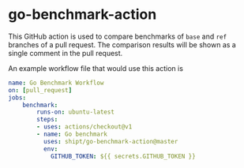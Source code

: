 # go-benchmark-action

This GitHub action is used to compare benchmarks of `base` and `ref` branches of a pull request. The comparison results will be shown as a single comment in the pull request.

An example workflow file that would use this action is

```yml
name: Go Benchmark Workflow
on: [pull_request]
jobs:
    benchmark:
        runs-on: ubuntu-latest
        steps:
        - uses: actions/checkout@v1
        - name: Go benchmark
          uses: shipt/go-benchmark-action@master
          env:
            GITHUB_TOKEN: ${{ secrets.GITHUB_TOKEN }}
```

